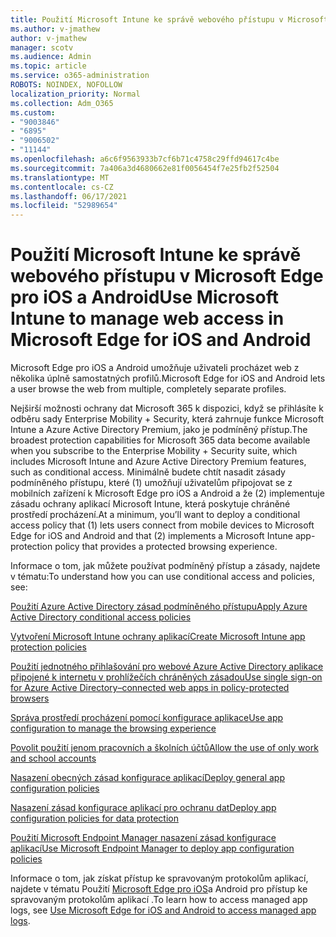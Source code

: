 ```yaml
---
title: Použití Microsoft Intune ke správě webového přístupu v Microsoft Edge pro iOS a Android
ms.author: v-jmathew
author: v-jmathew
manager: scotv
ms.audience: Admin
ms.topic: article
ms.service: o365-administration
ROBOTS: NOINDEX, NOFOLLOW
localization_priority: Normal
ms.collection: Adm_O365
ms.custom:
- "9003846"
- "6895"
- "9006502"
- "11144"
ms.openlocfilehash: a6c6f9563933b7cf6b71c4758c29ffd94617c4be
ms.sourcegitcommit: 7a406a3d4680662e81f0056454f7e25fb2f52504
ms.translationtype: MT
ms.contentlocale: cs-CZ
ms.lasthandoff: 06/17/2021
ms.locfileid: "52989654"
---
```

# <a name="use-microsoft-intune-to-manage-web-access-in-microsoft-edge-for-ios-and-android"></a><span data-ttu-id="819da-102">Použití Microsoft Intune ke správě webového přístupu v Microsoft Edge pro iOS a Android</span><span class="sxs-lookup"><span data-stu-id="819da-102">Use Microsoft Intune to manage web access in Microsoft Edge for iOS and Android</span></span>

<span data-ttu-id="819da-103">Microsoft Edge pro iOS a Android umožňuje uživateli procházet web z několika úplně samostatných profilů.</span><span class="sxs-lookup"><span data-stu-id="819da-103">Microsoft Edge for iOS and Android lets a user browse the web from multiple, completely separate profiles.</span></span>

<span data-ttu-id="819da-104">Nejširší možnosti ochrany dat Microsoft 365 k dispozici, když se přihlásíte k odběru sady Enterprise Mobility + Security, která zahrnuje funkce Microsoft Intune a Azure Active Directory Premium, jako je podmíněný přístup.</span><span class="sxs-lookup"><span data-stu-id="819da-104">The broadest protection capabilities for Microsoft 365 data become available when you subscribe to the Enterprise Mobility + Security suite, which includes Microsoft Intune and Azure Active Directory Premium features, such as conditional access.</span></span> <span data-ttu-id="819da-105">Minimálně budete chtít nasadit zásady podmíněného přístupu, které (1) umožňují uživatelům připojovat se z mobilních zařízení k Microsoft Edge pro iOS a Android a že (2) implementuje zásadu ochrany aplikací Microsoft Intune, která poskytuje chráněné prostředí procházení.</span><span class="sxs-lookup"><span data-stu-id="819da-105">At a minimum, you’ll want to deploy a conditional access policy that (1) lets users connect from mobile devices to Microsoft Edge for iOS and Android and that (2) implements a Microsoft Intune app-protection policy that provides a protected browsing experience.</span></span>

<span data-ttu-id="819da-106">Informace o tom, jak můžete používat podmíněný přístup a zásady, najdete v tématu:</span><span class="sxs-lookup"><span data-stu-id="819da-106">To understand how you can use conditional access and policies, see:</span></span>

[<span data-ttu-id="819da-107">Použití Azure Active Directory zásad podmíněného přístupu</span><span class="sxs-lookup"><span data-stu-id="819da-107">Apply Azure Active Directory conditional access policies</span></span>](https://go.microsoft.com/fwlink/?linkid=2132481)

[<span data-ttu-id="819da-108">Vytvoření Microsoft Intune ochrany aplikací</span><span class="sxs-lookup"><span data-stu-id="819da-108">Create Microsoft Intune app protection policies</span></span>](https://go.microsoft.com/fwlink/?linkid=2132651)

[<span data-ttu-id="819da-109">Použití jednotného přihlašování pro webové Azure Active Directory aplikace připojené k internetu v prohlížečích chráněných zásadou</span><span class="sxs-lookup"><span data-stu-id="819da-109">Use single sign-on for Azure Active Directory–connected web apps in policy-protected browsers</span></span>](https://go.microsoft.com/fwlink/?linkid=2132482)

[<span data-ttu-id="819da-110">Správa prostředí procházení pomocí konfigurace aplikace</span><span class="sxs-lookup"><span data-stu-id="819da-110">Use app configuration to manage the browsing experience</span></span>](https://go.microsoft.com/fwlink/?linkid=2132483)

[<span data-ttu-id="819da-111">Povolit použití jenom pracovních a školních účtů</span><span class="sxs-lookup"><span data-stu-id="819da-111">Allow the use of only work and school accounts</span></span>](https://go.microsoft.com/fwlink/?linkid=2132652)

[<span data-ttu-id="819da-112">Nasazení obecných zásad konfigurace aplikací</span><span class="sxs-lookup"><span data-stu-id="819da-112">Deploy general app configuration policies</span></span>](https://go.microsoft.com/fwlink/?linkid=2132653)

[<span data-ttu-id="819da-113">Nasazení zásad konfigurace aplikací pro ochranu dat</span><span class="sxs-lookup"><span data-stu-id="819da-113">Deploy app configuration policies for data protection</span></span>](https://go.microsoft.com/fwlink/?linkid=2132654)

[<span data-ttu-id="819da-114">Použití Microsoft Endpoint Manager nasazení zásad konfigurace aplikací</span><span class="sxs-lookup"><span data-stu-id="819da-114">Use Microsoft Endpoint Manager to deploy app configuration policies</span></span>](https://go.microsoft.com/fwlink/?linkid=2132707)

<span data-ttu-id="819da-115">Informace o tom, jak získat přístup ke spravovaným protokolům aplikací, najdete v tématu Použití [Microsoft Edge pro iOS](https://go.microsoft.com/fwlink/?linkid=2132578)a Android pro přístup ke spravovaným protokolům aplikací .</span><span class="sxs-lookup"><span data-stu-id="819da-115">To learn how to access managed app logs, see [Use Microsoft Edge for iOS and Android to access managed app logs](https://go.microsoft.com/fwlink/?linkid=2132578).</span></span>
